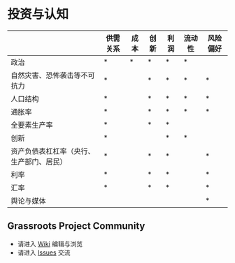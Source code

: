# 投资与认知

|  | 供需关系 | 成本 | 创新 | 利润 | 流动性 | 风险偏好 |
| ---- | ---- | ---- | ---- | ---- | ---- | ---- |
| 政治 | * | * | * | * | * |
| 自然灾害、恐怖袭击等不可抗力 | * | | * | * | * | * |
| 人口结构 | * | | * | * | * | * |
| 通胀率 | * | | * | * | * | * |
| 全要素生产率 |  * | | * | * |  |  |
| 创新 | * | |  | * | * |  |
| 资产负债表杠杠率（央行、生产部门、居民） | * | | * | * |  | * |
| 利率 | * | | * | * |  | * |
| 汇率 | * | | * | * |  | * |
| 舆论与媒体 | | | | | | * |

## 

## Grassroots Project Community

* 请进入 [Wiki](https://github.com/grassroots-project/community/wiki) 编辑与浏览
* 请进入 [Issues](https://github.com/grassroots-project/community/issues) 交流


